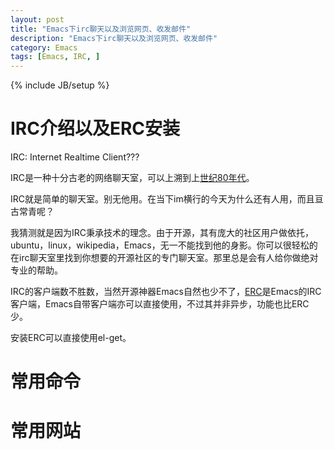 ```yaml
---
layout: post
title: "Emacs下irc聊天以及浏览网页、收发邮件"
description: "Emacs下irc聊天以及浏览网页、收发邮件"
category: Emacs
tags: [Emacs, IRC, ]
---
```

{% include JB/setup %}

# IRC介绍以及ERC安装 #
IRC: Internet Realtime Client???

IRC是一种十分古老的网络聊天室，可以上溯到上[世纪80年代](http://www.google.com)。

IRC就是简单的聊天室。别无他用。在当下im横行的今天为什么还有人用，而且亘古常青呢？

我猜测就是因为IRC秉承技术的理念。由于开源，其有庞大的社区用户做依托，ubuntu，linux，wikipedia，Emacs，无一不能找到他的身影。你可以很轻松的在irc聊天室里找到你想要的开源社区的专门聊天室。那里总是会有人给你做绝对专业的帮助。

IRC的客户端数不胜数，当然开源神器Emacs自然也少不了，[ERC]()是Emacs的IRC客户端，Emacs自带客户端亦可以直接使用，不过其并非异步，功能也比ERC少。

安装ERC可以直接使用el-get。

# 常用命令 #

# 常用网站 #


[nini]: http://www.google.com
